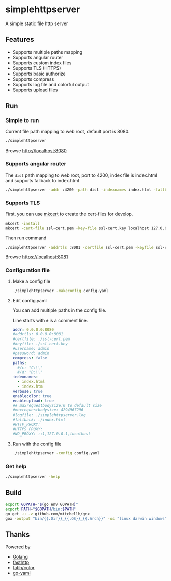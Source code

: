 # simplehttpserver

A simple static file http server

## Features

- Supports multiple paths mapping
- Supports angular router
- Supports custom index files
- Supports TLS (HTTPS)
- Supports basic authorize
- Supports compress
- Supports log file and colorful output
- Supports upload files

## Run

### Simple to run

Current file path mapping to web root, default port is 8080.

```sh
./simplehttpserver
```

Browse <http://localhost:8080>

### Supports angular router

The `dist` path mapping to web root, port to 4200, index file is index.html and supports fallback to index.html

```sh
./simplehttpserver -addr :4200 -path dist -indexnames index.html -fallback index.html
```

### Supports TLS

First, you can use [mkcert](https://github.com/FiloSottile/mkcert/releases) to create the cert-files for develop.

```sh
mkcert -install
mkcert -cert-file ssl-cert.pem -key-file ssl-cert.key localhost 127.0.0.1 ::1
```

Then run command

```sh
./simplehttpserver -addrtls :8081 -certfile ssl-cert.pem -keyfile ssl-cert.key -username admin -password admin -logfile 1.log
```

Browse <https://localhost:8081>

### Configuration file

1. Make a config file

    ```sh
    ./simplehttpserver -makeconfig config.yaml
    ```

2. Edit config.yaml

    You can add multiple paths in the config file.

    Line starts with `#` is a comment line.

    ```yaml
    addr: 0.0.0.0:8080
    #addrtls: 0.0.0.0:8081
    #certfile: ./ssl-cert.pem
    #keyfile: ./ssl-cert.key
    #username: admin
    #password: admin
    compress: false
    paths:
      #/c: "C:\\"
      #/d: "D:\\"
    indexnames:
      - index.html
      - index.htm
    verbose: true
    enablecolor: true
    enableupload: true
    ## maxrequestbodysize:0 to default size
    #maxrequestbodysize: 4294967296
    #logfile: ./simplehttpserver.log
    #fallback: ./index.html
    #HTTP_PROXY:
    #HTTPS_PROXY:
    #NO_PROXY: ::1,127.0.0.1,localhost
    ```

3. Run with the config file

    ```sh
    ./simplehttpserver -config config.yaml
    ```

### Get help

```sh
./simplehttpserver -help
```

## Build

```sh
export GOPATH="$(go env GOPATH)"
export PATH="$GOPATH/bin:$PATH"
go get -u -v github.com/mitchellh/gox
gox -output "bin/{{.Dir}}_{{.OS}}_{{.Arch}}" -os "linux darwin windows" -arch "amd64"
```

## Thanks

Powered by

- [Golang](https://golang.org)
- [fasthttp](https://github.com/valyala/fasthttp)
- [fatih/color](https://github.com/fatih/color)
- [go-yaml](https://github.com/go-yaml/yaml)
